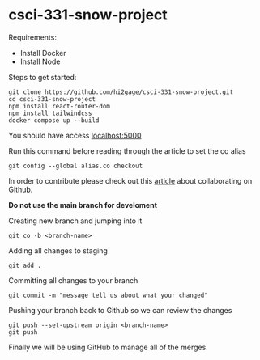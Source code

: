 # csci-331-snow-project
Requirements:
- Install Docker
- Install Node

Steps to get started:

```
git clone https://github.com/hi2gage/csci-331-snow-project.git
cd csci-331-snow-project
npm install react-router-dom
npm install tailwindcss
docker compose up --build
```
You should have access [localhost:5000](http://localhost:5000)


Run this command before reading through the article to set the co alias
```
git config --global alias.co checkout
```
In order to contribute please check out this [article](https://medium.com/@jonathanmines/the-ultimate-github-collaboration-guide-df816e98fb67) about collaborating on Github.


**Do not use the main branch for develoment**



Creating new branch and jumping into it 
```
git co -b <branch-name>
```

Adding all changes to staging
```
git add .
```

Committing all changes to your branch
```
git commit -m "message tell us about what your changed"
```

Pushing your branch back to Github so we can review the changes
```
git push --set-upstream origin <branch-name>
git push
```



Finally we will be using GitHub to manage all of the merges. 

